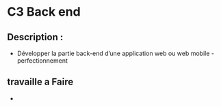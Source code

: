 # C3 Back end
## 	Description :
 -   Développer la partie back-end d’une application web ou web mobile - perfectionnement


## travaille a Faire 
- 
